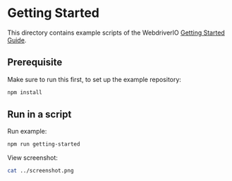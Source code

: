 # Getting Started

This directory contains example scripts of the WebdriverIO [Getting Started Guide](https://webdriver.io/docs/gettingstarted/).

## Prerequisite

Make sure to run this first, to set up the example repository:

```sh
npm install
```

## Run in a script

Run example:

```sh
npm run getting-started
```

View screenshot:

```sh { interactive=false, mimeType=image/png }
cat ../screenshot.png
```
